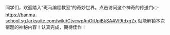 同学们，欢迎踏入“斑马编程教室”的奇妙世界。点击访问这个神奇的传送门👉 https://banma-school.sg.larksuite.com/wiki/CtvcwpAnOiUpiBkSA4Vl9tdxgZx 
就能解锁本次宿题的神秘内容！认真完成，期待佳作！